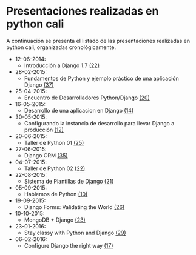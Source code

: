 # Presentaciones realizadas en python cali

A continuación se presenta el listado de las presentaciones realizadas en python cali,
organizadas cronológicamente.

* 12-06-2014:
  * Introducción a Django 1.7 [(22)](https://www.meetup.com/Python-Cali/events/208759052/)
* 28-02-2015:
  * Fundamentos de Python y ejemplo práctico de una aplicación Django [(37)](https://www.meetup.com/Python-Cali/events/220722050/)
* 25-04-2015:
  * Encuentro de Desarrolladores Python/Django [(20)](https://www.meetup.com/Python-Cali/events/221863029/)
* 16-05-2015:
  * Desarrollo de una aplicacion en Django [(14)](https://www.meetup.com/Python-Cali/events/222406248/)
* 30-05-2015:
  * Configurando la instancia de desarrollo para llevar Django a producción [(12)](https://www.meetup.com/Python-Cali/events/222820402/)
* 20-06-2015:
  * Taller de Python 01 [(25)](https://www.meetup.com/Python-Cali/events/223162243/)
* 27-06-2015:
  * Django ORM [(35)](https://www.meetup.com/Python-Cali/events/222951658/)
* 04-07-2015:
  * Taller de Python 02 [(22)](https://www.meetup.com/Python-Cali/events/223573322/)
* 22-08-2015:
  * Sistema de Plantillas de Django [(21)](https://www.meetup.com/Python-Cali/events/224615921/)
* 05-09-2015:
  * Hablemos de Python [(10)](https://www.meetup.com/Python-Cali/events/225103497/)
* 19-09-2015:
  * Django Forms: Validating the World [(26)](https://www.meetup.com/Python-Cali/events/225179493/)
* 10-10-2015:
  * MongoDB + Django [(23)](https://www.meetup.com/Python-Cali/events/225469370/)
* 23-01-2016:
  * Stay classy with Python and Django [(29)](https://www.meetup.com/Python-Cali/events/227893637/)
* 06-02-2016:
  * Configure Django the right way [(17)](https://www.meetup.com/Python-Cali/events/228426714/)

